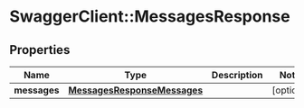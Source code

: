 # SwaggerClient::MessagesResponse

## Properties
Name | Type | Description | Notes
------------ | ------------- | ------------- | -------------
**messages** | [**MessagesResponseMessages**](MessagesResponseMessages.md) |  | [optional] 


